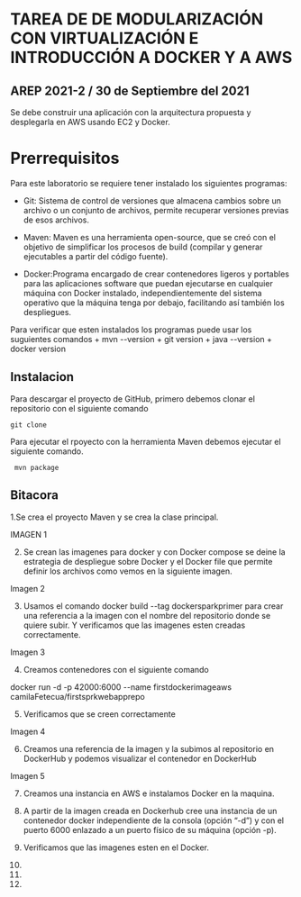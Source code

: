# TAREA DE DE MODULARIZACIÓN CON VIRTUALIZACIÓN E INTRODUCCIÓN A DOCKER Y A AWS
## AREP 2021-2 / 30 de Septiembre del 2021

Se debe construir una aplicación con la arquitectura propuesta y desplegarla en AWS 
usando EC2 y Docker.

# Prerrequisitos 
  Para este laboratorio se requiere tener instalado los siguientes programas: 
  + Git: Sistema de control de versiones que almacena cambios sobre un archivo o un 
  conjunto de archivos, permite recuperar versiones previas de esos archivos.
  
  + Maven: Maven es una herramienta open-source, que se creó con el objetivo 
  de simplificar los procesos de build (compilar y generar ejecutables a partir del código
  fuente).
  
  + Docker:Programa encargado de crear contenedores ligeros y portables para las aplicaciones 
  software que puedan ejecutarse en cualquier máquina con Docker instalado, independientemente 
  del sistema operativo que la máquina tenga por debajo, facilitando así también los despliegues.
  
  Para verificar que esten instalados los programas puede usar los suguientes comandos
    + mvn --version
    + git version
    + java --version
    + docker version
    
  ## Instalacion 
   Para descargar el proyecto de GitHub, primero debemos clonar el  repositorio con el siguiente comando
    
    git clone 
    
  Para ejecutar el rpoyecto con la herramienta Maven debemos ejecutar el siguiente comando.
     
     mvn package
     
  ## Bitacora
  
  1.Se crea el proyecto Maven y se crea la clase principal. 
  
 IMAGEN 1 
 
 2. Se crean las imagenes para docker y con Docker compose se deine la estrategia de despliegue sobre Docker y el Docker file que permite definir los archivos como vemos en la siguiente imagen. 

Imagen 2 

3. Usamos el comando docker build --tag dockersparkprimer para crear una referencia a la imagen con el nombre del repositorio donde se quiere subir. Y verificamos que las imagenes esten creadas correctamente.

Imagen 3

4. Creamos contenedores con el siguiente comando 

  docker run -d -p 42000:6000 --name firstdockerimageaws camilaFetecua/firstsprkwebapprepo
  
5. Verificamos que se creen correctamente 

  Imagen 4 
  
6. Creamos una referencia de la imagen y la subimos al repositorio en DockerHub y podemos visualizar el contenedor en DockerHub 

Imagen 5 

7. Creamos una instancia en AWS e instalamos Docker en la maquina.
8. A partir de la imagen creada en Dockerhub cree una instancia de un contenedor docker independiente de la consola (opción “-d”) y con el puerto 6000 enlazado a un puerto físico de su máquina (opción -p).

8. Verificamos que las imagenes esten en el Docker.
9. 
10. 
11.






  
  
     
     
    
    
  
  
  
  
  
  
